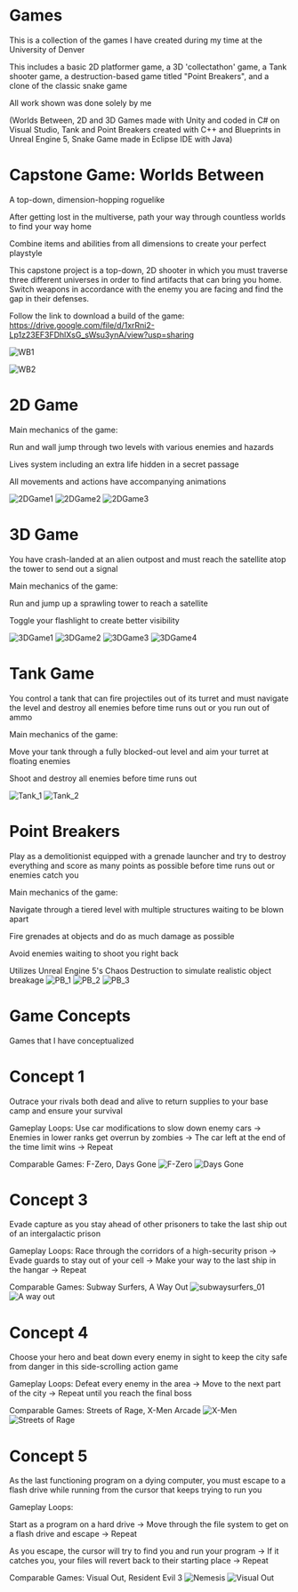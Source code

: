 # Games
This is a collection of the games I have created during my time at the University of Denver 

This includes a basic 2D platformer game, a 3D 'collectathon' game, a Tank shooter game, a destruction-based game titled "Point Breakers", and a clone of the classic snake game

All work shown was done solely by me

(Worlds Between, 2D and 3D Games made with Unity and coded in C# on Visual Studio, Tank and Point Breakers created with C++ and Blueprints in Unreal Engine 5, Snake Game made in Eclipse IDE with Java)

# Capstone Game: Worlds Between
A top-down, dimension-hopping roguelike


After getting lost in the multiverse, path your way through countless worlds to find your way home

Combine items and abilities from all dimensions to create your perfect playstyle

This capstone project is a top-down, 2D shooter in which you must traverse three different universes in order to find artifacts that can bring you home. Switch weapons in accordance with the enemy you are facing and find the gap in their defenses.


Follow the link to download a build of the game: https://drive.google.com/file/d/1xrRni2-Lp1z23EF3FDhlXsG_sWsu3ynA/view?usp=sharing



![WB1](https://github.com/user-attachments/assets/47694c3b-00d8-49d9-9a77-20de53139832)

![WB2](https://github.com/user-attachments/assets/c9bc7f76-3e76-4aaf-a8cc-63d71f4b8bf1)

# 2D Game
Main mechanics of the game:

Run and wall jump through two levels with various enemies and hazards

Lives system including an extra life hidden in a secret passage

All movements and actions have accompanying animations

![2DGame1](https://github.com/aguerra2203/Portfolio/assets/115574208/999d7a02-208d-4a0f-ba71-7973e470c4f2)
![2DGame2](https://github.com/aguerra2203/Portfolio/assets/115574208/a109bcde-ae74-4512-9c3d-4edd0479691a)
![2DGame3](https://github.com/aguerra2203/Portfolio/assets/115574208/d2059745-fcb6-48ea-b3f9-fbbc64c4f04c)

# 3D Game
You have crash-landed at an alien outpost and must reach the satellite atop the tower to send out a signal

Main mechanics of the game:

Run and jump up a sprawling tower to reach a satellite

Toggle your flashlight to create better visibility

![3DGame1](https://github.com/aguerra2203/Portfolio/assets/115574208/cc273088-4dc4-4555-a286-3a8ab9262263)
![3DGame2](https://github.com/aguerra2203/Portfolio/assets/115574208/5c407746-ed24-4ee6-a268-9690ef8711d2)
![3DGame3](https://github.com/aguerra2203/Portfolio/assets/115574208/e0fa3bdf-ac9b-4d30-b75c-5ad5a7709161)
![3DGame4](https://github.com/aguerra2203/Portfolio/assets/115574208/ae9fa74d-c6b5-4583-a856-a7e3159164bd)

# Tank Game
You control a tank that can fire projectiles out of its turret and must navigate the level and destroy all enemies before time runs out or you run out of ammo

Main mechanics of the game:

Move your tank through a fully blocked-out level and aim your turret at floating enemies

Shoot and destroy all enemies before time runs out

![Tank_1](https://github.com/user-attachments/assets/2d3beba1-ea71-4399-9b69-864dce35a61c)
![Tank_2](https://github.com/user-attachments/assets/1cbe03ee-002f-4240-8101-55d8dc05dfb0)

# Point Breakers
Play as a demolitionist equipped with a grenade launcher and try to destroy everything and score as many points as possible before time runs out or enemies catch you

Main mechanics of the game:

Navigate through a tiered level with multiple structures waiting to be blown apart

Fire grenades at objects and do as much damage as possible

Avoid enemies waiting to shoot you right back

Utilizes Unreal Engine 5's Chaos Destruction to simulate realistic object breakage
![PB_1](https://github.com/user-attachments/assets/c274a66c-8d83-49e0-b878-6848b7989df9)
![PB_2](https://github.com/user-attachments/assets/963a21b6-51de-4b5d-85f3-a8aff632e39c)
![PB_3](https://github.com/user-attachments/assets/5fbe98f9-0585-4e55-bf6c-886a288fe7f7)

# Game Concepts
Games that I have conceptualized

# Concept 1
Outrace your rivals both dead and alive to return supplies to your base camp and ensure your survival

Gameplay Loops: Use car modifications to slow down enemy cars → Enemies in lower ranks get overrun by zombies → The car left at the end of the time limit wins → Repeat

Comparable Games: F-Zero, Days Gone
![F-Zero](https://github.com/user-attachments/assets/ef5453b9-9a54-45ef-a0e3-7077f49e92c6)
![Days Gone](https://github.com/user-attachments/assets/a2ffcd56-8058-4de9-85ed-067274bb3f62)

# Concept 3
Evade capture as you stay ahead of other prisoners to take the last ship out of an intergalactic prison

Gameplay Loops: Race through the corridors of a high-security prison → Evade guards to stay out of your cell → Make your way to the last ship in the hangar → Repeat

Comparable Games: Subway Surfers, A Way Out
![subwaysurfers_01](https://github.com/user-attachments/assets/445752da-6e1d-4c82-9c72-5f8a25b714d8)
![A way out](https://github.com/user-attachments/assets/ae6639d8-8601-48a4-aadb-3f5597bb81ee)

# Concept 4
Choose your hero and beat down every enemy in sight to keep the city safe from danger in this side-scrolling action game

Gameplay Loops: Defeat every enemy in the area → Move to the next part of the city → Repeat until you reach the final boss

Comparable Games: Streets of Rage, X-Men Arcade
![X-Men](https://github.com/user-attachments/assets/879e5543-eaa8-451b-90f9-c962bf43a6bf)
![Streets of Rage](https://github.com/user-attachments/assets/4653e45b-5ceb-4fae-9353-9cdbe2b13ff4)

# Concept 5
As the last functioning program on a dying computer, you must escape to a flash drive while running from the cursor that keeps trying to run you

Gameplay Loops:

Start as a program on a hard drive → Move through the file system to get on a flash drive and escape → Repeat

As you escape, the cursor will try to find you and run your program → If it catches you, your files will revert back to their starting place → Repeat

Comparable Games: Visual Out, Resident Evil 3
![Nemesis](https://github.com/user-attachments/assets/27a75c84-ae99-4da4-909e-93499bd5c038)
![Visual Out](https://github.com/user-attachments/assets/63f450a1-49a1-49e4-aa71-7632712f2b34)







